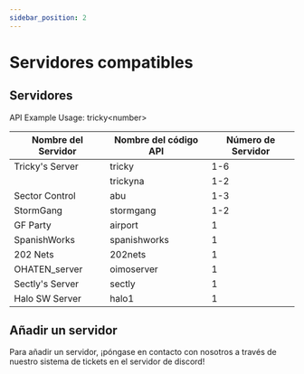 ```yaml
---
sidebar_position: 2
---
```


# Servidores compatibles

## Servidores
API Example Usage: <span class="code-text">tricky&lt;number&gt;</span>

| Nombre del Servidor | Nombre del código API | Número de Servidor |
| ------------------- | --------------------- | ------------------ |
| Tricky's Server     | tricky                | 1-6                |
|                     | trickyna              | 1-2                |
| Sector Control      | abu                   | 1-3                |
| StormGang           | stormgang             | 1-2                |
| GF Party            | airport               | 1                  |
| SpanishWorks        | spanishworks          | 1                  |
| 202 Nets            | 202nets               | 1                  |
| OHATEN_server       | oimoserver            | 1                  |
| Sectly's Server     | sectly                | 1                  |
| Halo SW Server      | halo1                 | 1                  |

## Añadir un servidor
Para añadir un servidor, ¡póngase en contacto con nosotros a través de nuestro sistema de tickets en el servidor de discord!